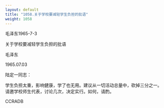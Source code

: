 ```yaml
---
layout: default
title: "1058.关于学校要减轻学生负担的批语"
weight: 1058
---
```


毛泽东1965-7-3

关于学校要减轻学生负担的批语

毛泽东

1965.07.03

陆定一同志：

学生负担太重，影响健康，学了也无用。建议从一切活动总量中，砍掉三分之一。请邀学校师生代表，讨论几次，决定实行。如何，请酌。

CCRADB

